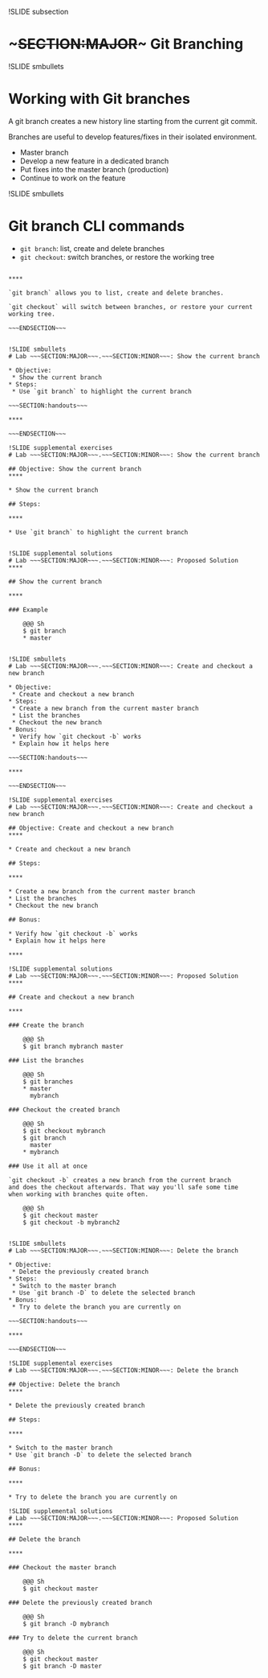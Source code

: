 !SLIDE subsection
# ~~~SECTION:MAJOR~~~ Git Branching


!SLIDE smbullets
# Working with Git branches

A git branch creates a new history line starting from the current
git commit.

Branches are useful to develop features/fixes in their isolated
environment.

* Master branch
* Develop a new feature in a dedicated branch
* Put fixes into the master branch (production)
* Continue to work on the feature

!SLIDE smbullets
# Git branch CLI commands

* `git branch`: list, create and delete branches
* `git checkout`: switch branches, or restore the working tree

~~~SECTION:handouts~~~

****

`git branch` allows you to list, create and delete branches.

`git checkout` will switch between branches, or restore your current working tree.

~~~ENDSECTION~~~


!SLIDE smbullets
# Lab ~~~SECTION:MAJOR~~~.~~~SECTION:MINOR~~~: Show the current branch

* Objective:
 * Show the current branch
* Steps:
 * Use `git branch` to highlight the current branch

~~~SECTION:handouts~~~

****

~~~ENDSECTION~~~

!SLIDE supplemental exercises
# Lab ~~~SECTION:MAJOR~~~.~~~SECTION:MINOR~~~: Show the current branch

## Objective: Show the current branch
****

* Show the current branch

## Steps:

****

* Use `git branch` to highlight the current branch


!SLIDE supplemental solutions
# Lab ~~~SECTION:MAJOR~~~.~~~SECTION:MINOR~~~: Proposed Solution
****

## Show the current branch

****

### Example

    @@@ Sh
    $ git branch
    * master


!SLIDE smbullets
# Lab ~~~SECTION:MAJOR~~~.~~~SECTION:MINOR~~~: Create and checkout a new branch

* Objective:
 * Create and checkout a new branch
* Steps:
 * Create a new branch from the current master branch
 * List the branches
 * Checkout the new branch
* Bonus:
 * Verify how `git checkout -b` works
 * Explain how it helps here

~~~SECTION:handouts~~~

****

~~~ENDSECTION~~~

!SLIDE supplemental exercises
# Lab ~~~SECTION:MAJOR~~~.~~~SECTION:MINOR~~~: Create and checkout a new branch

## Objective: Create and checkout a new branch
****

* Create and checkout a new branch

## Steps:

****

* Create a new branch from the current master branch
* List the branches
* Checkout the new branch

## Bonus:

* Verify how `git checkout -b` works
* Explain how it helps here

****

!SLIDE supplemental solutions
# Lab ~~~SECTION:MAJOR~~~.~~~SECTION:MINOR~~~: Proposed Solution
****

## Create and checkout a new branch

****

### Create the branch

    @@@ Sh
    $ git branch mybranch master

### List the branches

    @@@ Sh
    $ git branches
    * master
      mybranch

### Checkout the created branch

    @@@ Sh
    $ git checkout mybranch
    $ git branch
      master
    * mybranch

### Use it all at once

`git checkout -b` creates a new branch from the current branch
and does the checkout afterwards. That way you'll safe some time
when working with branches quite often.

    @@@ Sh
    $ git checkout master
    $ git checkout -b mybranch2


!SLIDE smbullets
# Lab ~~~SECTION:MAJOR~~~.~~~SECTION:MINOR~~~: Delete the branch

* Objective:
 * Delete the previously created branch
* Steps:
 * Switch to the master branch
 * Use `git branch -D` to delete the selected branch
* Bonus:
 * Try to delete the branch you are currently on

~~~SECTION:handouts~~~

****

~~~ENDSECTION~~~

!SLIDE supplemental exercises
# Lab ~~~SECTION:MAJOR~~~.~~~SECTION:MINOR~~~: Delete the branch

## Objective: Delete the branch
****

* Delete the previously created branch

## Steps:

****

* Switch to the master branch
* Use `git branch -D` to delete the selected branch

## Bonus:

****

* Try to delete the branch you are currently on

!SLIDE supplemental solutions
# Lab ~~~SECTION:MAJOR~~~.~~~SECTION:MINOR~~~: Proposed Solution
****

## Delete the branch

****

### Checkout the master branch

    @@@ Sh
    $ git checkout master

### Delete the previously created branch

    @@@ Sh
    $ git branch -D mybranch

### Try to delete the current branch

    @@@ Sh
    $ git checkout master
    $ git branch -D master


